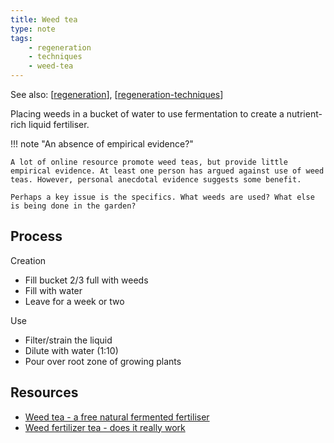 ```yaml
---
title: Weed tea
type: note
tags: 
    - regeneration
    - techniques
    - weed-tea
---
```


See also: [[regeneration]], [[regeneration-techniques]]

Placing weeds in a bucket of water to use fermentation to create a nutrient-rich liquid fertiliser.

!!! note "An absence of empirical evidence?"

    A lot of online resource promote weed teas, but provide little empirical evidence. At least one person has argued against use of weed teas. However, personal anecdotal evidence suggests some benefit.

    Perhaps a key issue is the specifics. What weeds are used? What else is being done in the garden?

## Process

Creation

- Fill bucket 2/3 full with weeds
- Fill with water
- Leave for a week or two

Use

- Filter/strain the liquid
- Dilute with water (1:10)
- Pour over root zone of growing plants


## Resources

- [Weed tea - a free natural fermented fertiliser](https://www.littleecofootprints.com/2015/09/weed-tea.html)
- [Weed fertilizer tea - does it really work](https://www.youtube.com/watch?v=tB7cxfzPFQc)


[//begin]: # "Autogenerated link references for markdown compatibility"
[regeneration]: ../regeneration "Bush regeneration (Wood duck meadows)"
[regeneration-techniques]: regeneration-techniques "Regeneration techniques"
[//end]: # "Autogenerated link references"